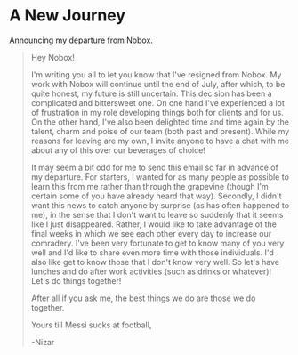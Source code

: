 A New Journey
=============

Announcing my departure from Nobox.


>Hey Nobox!
>
>I'm writing you all to let you know that I've resigned from Nobox. My work with Nobox will continue until the end of July, after which, to be quite honest, my future is still uncertain. This decision has been a complicated and bittersweet one. On one hand I've experienced a lot of frustration in my role developing things both for clients and for us. On the other hand, I've also been delighted time and time again by the talent, charm and poise of our team (both past and present). While my reasons for leaving are my own, I invite anyone to have a chat with me about any of this over our beverages of choice!
>
>It may seem a bit odd for me to send this email so far in advance of my departure. For starters, I wanted for as many people as possible to learn this from me rather than through the grapevine (though I'm certain some of you have already heard that way). Secondly, I didn't want this news to catch anyone by surprise (as has often happened to me), in the sense that I don't want to leave so suddenly that it seems like I just disappeared. Rather, I would like to take advantage of the final weeks in which we see each other every day to increase our comradery. I've been very fortunate to get to know many of you very well and I'd like to share even more time with those individuals. I'd also like get to know those that I don't know very well. So let's have lunches and do after work activities (such as drinks or whatever)! Let's do things together!
>
>After all if you ask me, the best things we do are those we do together.
>
>Yours till Messi sucks at football,
>
>-Nizar
